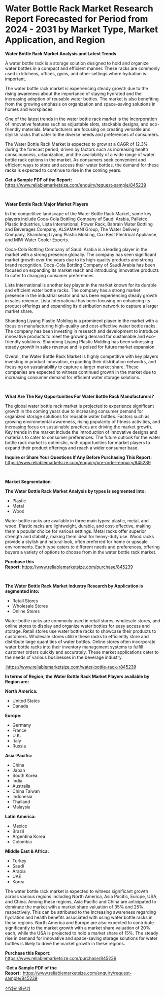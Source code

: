 <p><h1>Water Bottle Rack Market Research Report Forecasted for Period from 2024 -  2031 by Market Type, Market Application, and Region</h1></p><p><strong>Water Bottle Rack Market Analysis and Latest Trends</strong></p>
<p><p>A water bottle rack is a storage solution designed to hold and organize water bottles in a compact and efficient manner. These racks are commonly used in kitchens, offices, gyms, and other settings where hydration is important.</p><p>The water bottle rack market is experiencing steady growth due to the rising awareness about the importance of staying hydrated and the increasing adoption of reusable water bottles. The market is also benefiting from the growing emphasis on organization and space-saving solutions in homes and workplaces.</p><p>One of the latest trends in the water bottle rack market is the incorporation of innovative features such as adjustable slots, stackable designs, and eco-friendly materials. Manufacturers are focusing on creating versatile and stylish racks that cater to the diverse needs and preferences of consumers.</p><p>The Water Bottle Rack Market is expected to grow at a CAGR of 12.3% during the forecast period, driven by factors such as increasing health consciousness, urbanization, and the availability of a wide range of water bottle rack options in the market. As consumers seek convenient and efficient ways to store and access their water bottles, the demand for these racks is expected to continue to rise in the coming years.</p></p>
<p><strong>Get a Sample PDF of the Report:&nbsp;</strong> <a href="https://www.reliablemarketsize.com/enquiry/request-sample/845239">https://www.reliablemarketsize.com/enquiry/request-sample/845239</a></p>
<p>&nbsp;</p>
<p><strong>Water Bottle Rack Major Market Players</strong></p>
<p><p>In the competitive landscape of the Water Bottle Rack Market, some key players include Coca-Cola Bottling Company of Saudi Arabia, Palletco Plastic Industries, Lista International, Power Rack, Bahrain Water Bottling and Beverages Company, ALSAMAANI Group, The Water Delivery Company, Shandong Liyang Plastic Molding, Cixi Best Electrical Appliance, and MIW Water Cooler Experts.</p><p>Coca-Cola Bottling Company of Saudi Arabia is a leading player in the market with a strong presence globally. The company has seen significant market growth over the years due to its high-quality products and strong brand recognition. Coca-Cola Bottling Company of Saudi Arabia has been focused on expanding its market reach and introducing innovative products to cater to changing consumer preferences.</p><p>Lista International is another key player in the market known for its durable and efficient water bottle racks. The company has a strong market presence in the industrial sector and has been experiencing steady growth in sales revenue. Lista International has been focusing on enhancing its product offerings and expanding its distribution network to capture a larger market share.</p><p>Shandong Liyang Plastic Molding is a prominent player in the market with a focus on manufacturing high-quality and cost-effective water bottle racks. The company has been investing in research and development to introduce innovative products to meet the growing demand for sustainable and eco-friendly solutions. Shandong Liyang Plastic Molding has been witnessing steady growth in sales revenue and is poised for future market expansion.</p><p>Overall, the Water Bottle Rack Market is highly competitive with key players investing in product innovation, expanding their distribution networks, and focusing on sustainability to capture a larger market share. These companies are expected to witness continued growth in the market due to increasing consumer demand for efficient water storage solutions.</p></p>
<p>&nbsp;</p>
<p><strong>What Are The Key Opportunities For Water Bottle Rack Manufacturers?</strong></p>
<p><p>The global water bottle rack market is projected to experience significant growth in the coming years due to increasing consumer demand for organized storage solutions for reusable water bottles. Factors such as growing environmental awareness, rising popularity of fitness activities, and increasing focus on sustainable practices are driving the market growth. Key trends in the market include the introduction of innovative designs and materials to cater to consumer preferences. The future outlook for the water bottle rack market is optimistic, with opportunities for market players to expand their product offerings and reach a wider consumer base.</p></p>
<p><strong>Inquire or Share Your Questions If Any Before Purchasing This Report:</strong> <a href="https://www.reliablemarketsize.com/enquiry/pre-order-enquiry/845239">https://www.reliablemarketsize.com/enquiry/pre-order-enquiry/845239</a></p>
<p>&nbsp;</p>
<p><strong>Market Segmentation</strong></p>
<p><strong>The Water Bottle Rack Market Analysis by types is segmented into:</strong></p>
<p><ul><li>Plastic</li><li>Metal</li><li>Wood</li></ul></p>
<p><p>Water bottle racks are available in three main types: plastic, metal, and wood. Plastic racks are lightweight, durable, and cost-effective, making them a popular choice for various settings. Metal racks offer superior strength and stability, making them ideal for heavy-duty use. Wood racks provide a stylish and natural look, often preferred for home or upscale environments. Each type caters to different needs and preferences, offering buyers a variety of options to choose from in the water bottle rack market.</p></p>
<p><strong>Purchase this Report:&nbsp;</strong><a href="https://www.reliablemarketsize.com/purchase/845239">https://www.reliablemarketsize.com/purchase/845239</a></p>
<p>&nbsp;</p>
<p><strong>The Water Bottle Rack Market Industry Research by Application is segmented into:</strong></p>
<p><ul><li>Retail Stores</li><li>Wholesale Stores</li><li>Online Stores</li></ul></p>
<p><p>Water bottle racks are commonly used in retail stores, wholesale stores, and online stores to display and organize water bottles for easy access and storage. Retail stores use water bottle racks to showcase their products to customers. Wholesale stores utilize these racks to efficiently store and distribute large quantities of water bottles. Online stores often incorporate water bottle racks into their inventory management systems to fulfill customer orders quickly and accurately. These market applications cater to the needs of various businesses in the beverage industry.</p></p>
<p><a href="https://www.reliablemarketsize.com/water-bottle-rack-r845239">&nbsp;https://www.reliablemarketsize.com/water-bottle-rack-r845239</a></p>
<p><strong>In terms of Region, the Water Bottle Rack Market Players available by Region are:</strong></p>
<p>
    <p> <strong> North America: </strong>
        <ul>
            <li>United States</li>
            <li>Canada</li>
        </ul>
        </p> 
    <p> <strong> Europe: </strong>
        <ul>
            <li>Germany</li>
            <li>France</li>
            <li>U.K.</li>
            <li>Italy</li>
            <li>Russia</li>
        </ul>
        </p> 
    <p> <strong> Asia-Pacific: </strong>
        <ul>
            <li>China</li>
            <li>Japan</li>
            <li>South Korea</li>
            <li>India</li>
            <li>Australia</li>
            <li>China Taiwan</li>
            <li>Indonesia</li>
            <li>Thailand</li>
            <li>Malaysia</li>
        </ul>
        </p> 
    <p> <strong> Latin America: </strong>
        <ul>
            <li>Mexico</li>
            <li>Brazil</li>
            <li>Argentina Korea</li>
            <li>Colombia</li>
        </ul>
        </p> 
    <p> <strong> Middle East & Africa: </strong>
        <ul>
            <li>Turkey</li>
            <li>Saudi</li>
            <li>Arabia</li>
            <li>UAE</li>
            <li>Korea</li>
        </ul>
    </p>
    </p>
<p><p>The water bottle rack market is expected to witness significant growth across various regions including North America, Asia Pacific, Europe, USA, and China. Among these regions, Asia Pacific and China are anticipated to dominate the market with a market share valuation of 35% and 25% respectively. This can be attributed to the increasing awareness regarding hydration and health benefits associated with using water bottle racks in these regions. North America and Europe are also expected to contribute significantly to the market growth with a market share valuation of 20% each, while the USA is projected to hold a market share of 15%. The steady rise in demand for innovative and space-saving storage solutions for water bottles is likely to drive the market growth in these regions.</p></p>
<p><strong>Purchase this Report: </strong><a href="https://www.reliablemarketsize.com/purchase/845239">https://www.reliablemarketsize.com/purchase/845239</a></p>
<p>&nbsp;<strong>Get a Sample PDF of the Report:&nbsp;&nbsp;</strong><a href="https://www.reliablemarketsize.com/enquiry/request-sample/845239">https://www.reliablemarketsize.com/enquiry/request-sample/845239</a></p>
<p><strong></strong></p>
<p><p><a href="https://github.com/KellyLyncyh543964/Market-Research-Report-List-2/blob/main/945360911064.md">산업용 멸균기</a></p></p>